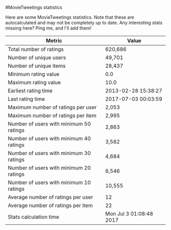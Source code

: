 #MovieTweetings statistics

Here are some MovieTweetings statistics. Note that these are autocalculated and may not be completely up to date. Any interesting stats missing here? Ping me, and I'll add them!

Metric | Value
--- | ---
Total number of ratings                 | 620,686
Number of unique users                  | 49,701
Number of unique items                  | 28,437
Minimum rating value                    | 0.0
Maximum rating value                    | 10.0
Earliest rating time                    | 2013-02-28 15:38:27
Last rating time                        | 2017-07-03 00:03:59
Maximum number of ratings per user      | 2,053
Maximum number of ratings per item      | 2,995
Number of users with minimum 50 ratings | 2,863
Number of users with minimum 40 ratings | 3,582
Number of users with minimum 30 ratings | 4,684
Number of users with minimum 20 ratings | 6,546
Number of users with minimum 10 ratings | 10,555
Average number of ratings per user      | 12
Average number of ratings per item      | 22
Stats calculation time                  | Mon Jul  3 01:08:48 2017

